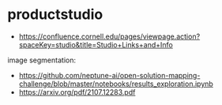 # productstudio

- https://confluence.cornell.edu/pages/viewpage.action?spaceKey=studio&title=Studio+Links+and+Info

image segmentation:
- https://github.com/neptune-ai/open-solution-mapping-challenge/blob/master/notebooks/results_exploration.ipynb
- https://arxiv.org/pdf/2107.12283.pdf
